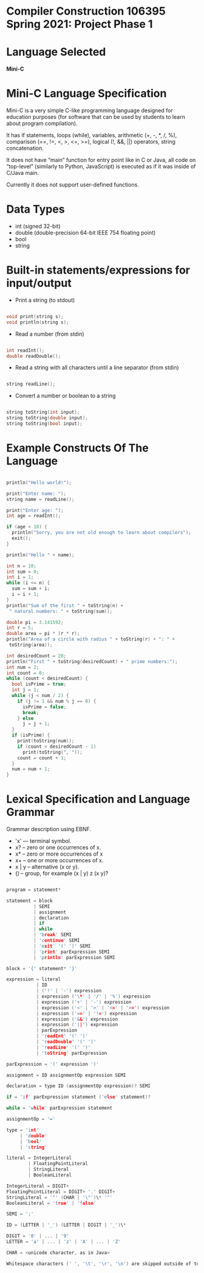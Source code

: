 # Compiler Construction 106395 Spring 2021: Project Phase 1

# Language Selected

**Mini-C**

# Mini-C Language Specification

Mini-C is a very simple C-like programming language designed for education purposes (for software that
can be used by students to learn about program compilation).

It has if statements, loops (while), variables, arithmetic (+, -, *, /, %), comparison (==, !=, <, >, <=, >=),
logical (!, &&, ||) operators, string concatenation.

It does not have “main” function for entry point like in C or Java, all code on “top-level” (similarly to
Python, JavaScript) is executed as if it was inside of C/Java main.

Currently it does not support user-defined functions.

# Data Types

- int (signed 32-bit)
- double (double-precision 64-bit IEEE 754 floating point)
- bool
- string

# Built-in statements/expressions for input/output

- Print a string (to stdout)

```c

void print(string s);
void println(string s);

```

- Read a number (from stdin)

```c

int readInt();
double readDouble();

```

- Read a string with all characters until a line separator (from stdin)

```c

string readLine();

```

- Convert a number or boolean to a string

```c

string toString(int input);
string toString(double input);
string toString(bool input);

```

# Example Constructs Of The Language

```c

println("Hello world!");

print("Enter name: ");
string name = readLine();

print("Enter age: ");
int age = readInt();

if (age < 10) {
  println("Sorry, you are not old enough to learn about compilers");
  exit();
}

println("Hello " + name);

int n = 10;
int sum = 0;
int i = 1;
while (i <= n) {
  sum = sum + i;
  i = i + 1;
}
println("Sum of the first " + toString(n) +
 " natural numbers: " + toString(sum));

double pi = 3.141592;
int r = 5;
double area = pi * (r * r);
println("Area of a circle with radius " + toString(r) + ": " +
 toString(area));

int desiredCount = 20;
println("First " + toString(desiredCount) + " prime numbers:");
int num = 2;
int count = 0;
while (count < desiredCount) {
  bool isPrime = true;
  int j = 1;
  while (j < num / 2) {
    if (j != 1 && num % j == 0) {
      isPrime = false;
      break;
    } else
      j = j + 1;
  }
  if (isPrime) {
    print(toString(num));
    if (count < desiredCount - 1)
      print(toString(", "));
    count = count + 1;
  }
  num = num + 1;
}

```

# Lexical Specification and Language Grammar

Grammar description using EBNF.

- 'x' — terminal symbol.
- x? – zero or one occurrences of x.
- x\* – zero or more occurrences of x
- x+ – one or more occurrences of x.
- x | y – alternative (x or y).
- () – group, for example (x | y) z (x y)?

```c

program = statement*

statement = block
          | SEMI
          | assignment
          | declaration
          | if
          | while
          | 'break' SEMI
          | 'continue' SEMI
          | 'exit' '(' ')' SEMI
          | 'print' parExpression SEMI
          | 'println' parExpression SEMI

block = '{' statement* '}'

expression = literal
           | ID
           | ('!' | '-') expression
           | expression ('\*' | '/' | '%') expression
           | expression ('+' | '-') expression
           | expression ('<' | '>' | '<=' | '>=') expression
           | expression ('==' | '!=') expression
           | expression ('&&') expression
           | expression ('||') expression
           | parExpression
           | 'readInt' '(' ')'
           | 'readDouble' '(' ')'
           | 'readLine' '(' ')'
           | 'toString' parExpression

parExpression = '(' expression ')'

assignment = ID assignmentOp expression SEMI

declaration = type ID (assignmentOp expression)? SEMI

if = 'if' parExpression statement ('else' statement)?

while = 'while' parExpression statement

assignmentOp = '='

type = 'int'
     | 'double'
     | 'bool'
     | 'string'

literal = IntegerLiteral
        | FloatingPointLiteral
        | StringLiteral
        | BooleanLiteral

IntegerLiteral = DIGIT+
FloatingPointLiteral = DIGIT+ '.' DIGIT+
StringLiteral = '"' (CHAR | '\"')\* '"'
BooleanLiteral = 'true' | 'false'

SEMI = ';'

ID = (LETTER | '_') (LETTER | DIGIT | '_')\*

DIGIT = '0' | ... | '9'
LETTER = 'a' | ... | 'z' | 'A' | ... | 'Z'

CHAR = <unicode character, as in Java>

Whitespace characters (' ', '\t', '\r', '\n') are skipped outside of tokens.

```
